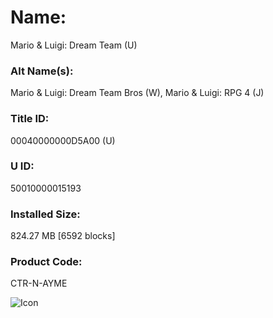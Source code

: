 # Name: 
Mario & Luigi: Dream Team (U)

### Alt Name(s): 
Mario & Luigi: Dream Team Bros (W), Mario & Luigi: RPG 4 (J)

### Title ID: 
00040000000D5A00 (U)

### U ID:
50010000015193

### Installed Size: 
824.27 MB [6592 blocks]

### Product Code: 
CTR-N-AYME

![Icon](https://github.com/GrewdonGaming21/3DS-Titles-Database/blob/main/Mario%20and%20Luigi:%20Dream%20Team/Description/home%20icon.png?raw=true)
